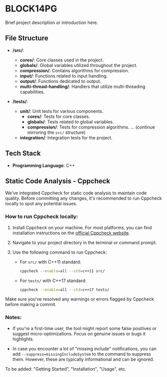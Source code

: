 # BLOCK14PG

Brief project description or introduction here.

## File Structure

- **/src/**: 
  - **cores/**: Core classes used in the project.
  - **globals/**: Global variables utilized throughout the project.
  - **compression/**: Contains algorithms for compression.
  - **input/**: Functions related to input handling.
  - **output/**: Functions dedicated to output.
  - **multi-thread-handling/**: Handlers that utilize multi-threading capabilities.

- **/tests/**: 
  - **unit/**: Unit tests for various components.
    - **cores/**: Tests for core classes.
    - **globals/**: Tests related to global variables.
    - **compression/**: Tests for compression algorithms.
    ... (continue mirroring the `src/` structure)
  - **integration/**: Integration tests for the project.

## Tech Stack

- **Programming Language**: C++

## Static Code Analysis - Cppcheck

We've integrated Cppcheck for static code analysis to maintain code quality. Before committing any changes, it's recommended to run Cppcheck locally to spot any potential issues.

### How to run Cppcheck locally:

1. Install Cppcheck on your machine. For most platforms, you can find installation instructions on the [official Cppcheck website](http://cppcheck.sourceforge.net/).

2. Navigate to your project directory in the terminal or command prompt.

3. Use the following command to run Cppcheck:
   - For `src/` with C++11 standard: 
     ```bash
     cppcheck --enable=all --std=c++11 src/
     ```
   - For `tests/` with C++17 standard: 
     ```bash
     cppcheck --enable=all --std=c++17 tests/
     ```

Make sure you've resolved any warnings or errors flagged by Cppcheck before making a commit.

### Notes:

- If you're a first-time user, the tool might report some false positives or suggest micro-optimizations. Focus on genuine issues or bugs it highlights.

- In case you encounter a lot of "missing include" notifications, you can add `--suppress=missingIncludeSystem` to the command to suppress them. However, these are typically informational and can be ignored.

To be added: "Getting Started", "Installation", "Usage", etc.

